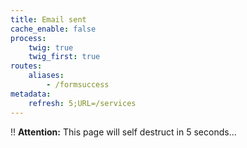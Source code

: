 ```yaml
---
title: Email sent
cache_enable: false
process:
    twig: true
    twig_first: true
routes:
    aliases:
        - /formsuccess
metadata:
    refresh: 5;URL=/services
---
```


!! **Attention:** This page will self destruct in 5 seconds...